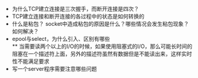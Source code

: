 * 为什么TCP建立连接是三次握手，而断开连接是四次？  
* TCP建立连接和断开连接的各过程中的状态是如何转换的
* 什么是粘包？ socket中造成粘包的原因是什么？哪些情况会发生粘包现象？如何解决？
* epool与select，为什么引入、区别有哪些  
  ** 当需要读两个以上的I/O的时候，如果使用阻塞式的I/O，那么可能长时间的阻塞在一个描述符上面，另外的描述符虽然有数据但是不能读出来，这样实时性不能满足要求
* 写一个server程序需要注意哪些问题
